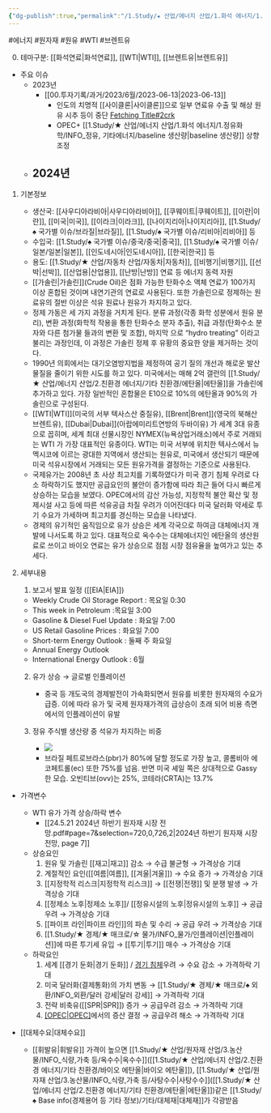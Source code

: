 ```yaml
---
{"dg-publish":true,"permalink":"/1.Study/★ 산업/에너지 산업/1.화석 에너지/1.정유화학/원유/","created":"2024-11-20T21:02:28.308+09:00","updated":"2025-06-03T20:07:20.976+09:00"}
---
```


#에너지 #원자재 #원유 #WTI #브렌트유

0. 테마구분: [[화석연료\|화석연료]], [[WTI\|WTI]], [[브렌트유\|브렌트유]]


- 주요 이슈
	- 2023년
		- [[00.투자기록/과거/2023/6월/2023-06-13\|2023-06-13]]
			- 인도의 치명적 [[사이클론\|사이클론]]으로 일부 연료유 수출 및 해상 원유 시추 등이 중단 [Fetching Title#2crk](https://oilprice.com/Latest-Energy-News/World-News/Deadly-Cyclone-In-India-Halts-Fuel-Exports-And-Operations-At-Offshore-Rigs.html)
			- OPEC+ [[1.Study/★ 산업/에너지 산업/1.화석 에너지/1.정유화학/INFO_정유, 기타에너지/baseline 생산량\|baseline 생산량]] 상향 조정
	- 2024년
		-  


1. 기본정보
	- 생산국: [[사우디아라비아\|사우디아라비아]], [[쿠웨이트\|쿠웨이트]], [[이란\|이란]], [[미국\|미국]], [[이라크\|이라크]], [[나이지리아\|나이지리아]], [[1.Study/♠ 국가별 이슈/브라질\|브라질]], [[1.Study/♠ 국가별 이슈/리비아\|리비아]] 등
	- 수입국:  [[1.Study/♠ 국가별 이슈/중국/중국\|중국]], [[1.Study/♠ 국가별 이슈/일본/일본\|일본]], [[인도네시아\|인도네시아]], [[한국\|한국]] 등
	- 용도: [[1.Study/★ 산업/자동차 산업/자동차\|자동차]], [[비행기\|비행기]], [[선박\|선박]], [[산업용\|산업용]], [[난방\|난방]] 연료 등 에너지 동력 자원
	- [[가솔린\|가솔린]](Crude Oil)은 점화 가능한 탄화수소 액체 연료가 100가지 이상 혼합된 것이며 내연기관의 연료로 사용된다. 또한 가솔린으로 정제하는 원료유의 절반 이상은 석유 원료나 원유가 차지하고 있다.
	- 정제 가동은 세 가지 과정을 거치게 된다. 분류 과정(각종 화학 성분에서 원유 분리), 변환 과정(화학적 작용을 통한 탄화수소 분자 추출), 취급 과정(탄화수소 분자와 다른 첨가물 들과의 변환 및 조합), 마지막 으로 “hydro treating” 이라고 불리는 과정인데, 이 과정은 가솔린 정제 후 유황의 중요한 양을 제거하는 것이다. 
	- 1990년 의회에서는 대기오염방지법을 제정하여 공기 질의 개선과 해로운 발산 물질을 줄이기 위한 시도를 하고 있다. 미국에서는 매해 2억 갤런의 [[1.Study/★ 산업/에너지 산업/2.친환경 에너지/기타 친환경/에탄올\|에탄올]]을 가솔린에 추가하고 있다. 가장 일반적인 혼합물은 E10으로 10%의 에탄올과 90%의 가솔린으로 구성된다. 
	- [[WTI\|WTI]](미국의 서부 텍사스산 중질유), [[Brent\|Brent]](영국의 북해산 브렌트유), [[Dubai\|Dubai]](아랍에미리트연방의 두바이유) 가 세계 3대 유종으로 꼽히며, 세계 최대 선물시장인 NYMEX(뉴욕상업거래소)에서 주로 거래되는 WTI 가 가장 대표적인 유종이다. WTI는 미국 서부에 위치한 텍사스에서 뉴멕시코에 이르는 광대한 지역에서 생산되는 원유로, 미국에서 생산되기 때문에 미국 석유시장에서 거래되는 모든 원유가격을 결정하는 기준으로 사용된다. 
	- 국제유가는 2008년 초 사상 최고치를 기록하였다가 미국 경기 침체 우려로 다소 하락하기도 했지만 공급요인의 불안이 증가함에 따라 최근 들어 다시 빠르게 상승하는 모습을 보였다. OPEC에서의 감산 가능성, 지정학적 불안 확산 및 정제시설 사고 등에 따른 석유공급 차질 우려가 이어진데다 미국 달러화 약세로 투기 수요가 가세하며 최고치를 경신하는 모습을 나타냈다. 
	- 경제의 유기적인 움직임으로 유가 상승은 세계 각국으로 하여금 대체에너지 개발에 나서도록 하고 있다. 대표적으로 옥수수는 대체에너지인 에탄올의 생산원료로 쓰이고 바이오 연료는 유가 상승으로 점점 시장 점유율을 높여가고 있는 추세다.


1. 세부내용
	1. 보고서 발표 일정 ([[EIA\|EIA]]) 
	  - Weekly Crude Oil Storage Report : 목요일 0:30 
	  - This week in Petroleum :목요일 3:00
	  - Gasoline & Diesel Fuel Update : 화요일 7:00 
	  - US Retail Gasoline Prices : 화요일 7:00 
	  - Short-term Energy Outlook : 둘째 주 화요일 
	  - Annual Energy Outlook 
	  - International Energy Outlook : 6월
	    
	2. 유가 상승 → 글로벌 인플레이션 
		- 중국 등 개도국의 경제발전이 가속화되면서 원유를 비롯한 원자재의 수요가 급증. 이에 따라 유가 및 국제 원자재가격의 급상승이 초래 되어 비용 측면에서의 인플레이션이 유발
		  
	3. 정유 주식별 생산량 중 석유가 차지하는 비중
		- ![](https://i.imgur.com/49kHcKR.png)
		- 브라질 페트로브라스(pbr)가 80%에 달할 정도로 가장 높고, 콜롬비아 에코페트롤(ec) 또한 75%를 넘음. 반면 미국 셰일 쪽은 상대적으로 Gassy 한 모습. 오빈티브(ovv)는 25%, 코테라(CRTA)는 13.7%



- 가격변수
	- WTI 유가 가격 상승/하락 변수
		- [[24.5.21 2024년 하반기 원자재 시장 전망.pdf#page=7&selection=720,0,726,2\|2024년 하반기 원자재 시장 전망, page 7]]
	- 상승요인
		1. 원유 및 가솔린 [[재고\|재고]] 감소 → 수급 불균형 → 가격상승 기대 
		2. 계절적인 요인([[여름\|여름]], [[겨울\|겨울]]) → 수요 증가 → 가격상승 기대 
		3. [[지정학적 리스크\|지정학적 리스크]] → [[전쟁\|전쟁]] 및 분쟁 발생 → 가격상승 기대 
		4. [[정제소 노후\|정제소 노후]]/ [[정유시설의 노후\|정유시설의 노후]] → 공급 우려 → 가격상승 기대 
		5. [[파이프 라인\|파이프 라인]]의 파손 및 수리 → 공급 우려 → 가격상승 기대 
		6. [[1.Study/★ 경제/★ 매크로/☆ 물가/INFO_물가/인플레이션\|인플레이션]]에 따른 투기세 유입 → [[투기\|투기]] 매수 → 가격상승 기대
	- 하락요인
		1. 세계 [[경기 둔화\|경기 둔화]]  / [경기 침체](경기%20침체)우려 → 수요 감소 → 가격하락 기대 
		2. 미국 달러화(결제통화)의 가치 변동 → [[1.Study/★ 경제/★ 매크로/♠ 외환/INFO_외환/달러 강세\|달러 강세]] → 가격하락 기대 
		3. 전략 비축유([[SPR\|SPR]]) 증가 → 공급우려 감소 → 가격하락 기대 
		4. [[OPEC\|OPEC]](석유수출국기구)에서의 증산 결정 → 공급우려 해소 → 가격하락 기대


- [[대체수요\|대체수요]]
	- [[휘발유\|휘발유]] 가격이 높으면 [[1.Study/★ 산업/원자재 산업/3.농산물/INFO_식량,가축 등/옥수수\|옥수수]]([[1.Study/★ 산업/에너지 산업/2.친환경 에너지/기타 친환경/바이오 에탄올\|바이오 에탄올]]), [[1.Study/★ 산업/원자재 산업/3.농산물/INFO_식량,가축 등/사탕수수\|사탕수수]]([[1.Study/★ 산업/에너지 산업/2.친환경 에너지/기타 친환경/에탄올\|에탄올]])같은 [[1.Study/♠ Base info(경제용어 등 기타 정보)/기타/대체재\|대체재]]가 각광받음